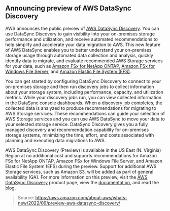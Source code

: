## Announcing preview of AWS DataSync Discovery

AWS announces the public preview of [AWS DataSync Discovery](https://aws.amazon.com/datasync/discovery/). You can use DataSync Discovery to gain visibility into your on-premises storage performance and utilization, and receive automated recommendations to help simplify and accelerate your data migration to AWS. This new feature of AWS DataSync enables you to better understand your on-premises storage usage through automated data collection and analysis, quickly identify data to migrate, and evaluate recommended AWS Storage services for your data, such as [Amazon FSx for NetApp ONTAP](https://aws.amazon.com/fsx/netapp-ontap/), [Amazon FSx for Windows File Server](https://aws.amazon.com/fsx/windows/), and [Amazon Elastic File System (EFS)](https://aws.amazon.com/efs/).

You can get started by configuring DataSync Discovery to connect to your on-premises storage and then run discovery jobs to collect information about your storage system, including performance, capacity, and utilization metrics. While your discovery jobs run, you can view collected information in the DataSync console dashboards. When a discovery job completes, the collected data is analyzed to produce recommendations for migrating to AWS Storage services. These recommendations can guide your selection of AWS Storage services and you can use AWS DataSync to move your data to your selected storage service. DataSync Discovery gives you a fully managed discovery and recommendation capability for on-premises storage systems, minimizing the time, effort, and costs associated with planning and executing data migrations to AWS.

AWS DataSync Discovery (Preview) is available in the US East (N. Virginia) Region at no additional cost and supports recommendations for Amazon FSx for NetApp ONTAP, Amazon FSx for Windows File Server, and Amazon Elastic File System (EFS) during the preview. Support for additional AWS Storage services, such as Amazon S3, will be added as part of general availability (GA). For more information on this preview, visit the [AWS DataSync Discovery](https://aws.amazon.com/datasync/discovery/) product page, view the [documentation](https://docs.aws.amazon.com/datasync/latest/userguide/understanding-your-storage.html), and read the [blog](https://aws.amazon.com/blogs/storage/simplify-and-accelerate-your-data-migration-using-aws-datasync-discovery/).

> Source: https://aws.amazon.com/about-aws/whats-new/2022/09/preview-aws-datasync-discovery/
